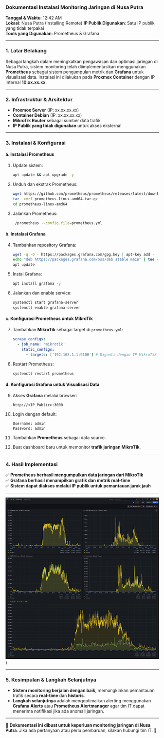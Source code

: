 ### **Dokumentasi Instalasi Monitoring Jaringan di Nusa Putra**

**Tanggal & Waktu**: 12:42 AM  
**Lokasi**: Nusa Putra (Installing Remote)
**IP Publik Digunakan**: Satu IP publik yang tidak terpakai  
**Tools yang Digunakan**: Prometheus & Grafana

---

### **1. Latar Belakang**

Sebagai langkah dalam meningkatkan pengawasan dan optimasi jaringan di Nusa Putra, sistem monitoring telah diimplementasikan menggunakan **Prometheus** sebagai sistem pengumpulan metrik dan **Grafana** untuk visualisasi data. Instalasi ini dilakukan pada **Proxmox Container** dengan IP internal **10.xx.xx.xx**.

---

### **2. Infrastruktur & Arsitektur**

- **Proxmox Server** (IP: xx.xx.xx.xx)
- **Container Debian** (IP: xx.xx.xx.xx)
- **MikroTik Router** sebagai sumber data trafik
- **IP Publik yang tidak digunakan** untuk akses eksternal

---

### **3. Instalasi & Konfigurasi**

#### **a. Instalasi Prometheus**

1. Update sistem:
    
    ```bash
    apt update && apt upgrade -y
    ```
    
2. Unduh dan ekstrak Prometheus:
    
    ```bash
    wget https://github.com/prometheus/prometheus/releases/latest/download/prometheus-linux-amd64.tar.gz
    tar -xvzf prometheus-linux-amd64.tar.gz
    cd prometheus-linux-amd64
    ```
    
3. Jalankan Prometheus:
    
    ```bash
    ./prometheus --config.file=prometheus.yml
    ```
    

#### **b. Instalasi Grafana**

4. Tambahkan repository Grafana:
    
    ```bash
    wget -q -O - https://packages.grafana.com/gpg.key | apt-key add -
    echo "deb https://packages.grafana.com/oss/deb stable main" | tee -a /etc/apt/sources.list.d/grafana.list
    apt update
    ```
    
5. Instal Grafana:
    
    ```bash
    apt install grafana -y
    ```
    
6. Jalankan dan enable service:
    
    ```bash
    systemctl start grafana-server
    systemctl enable grafana-server
    ```
    

#### **c. Konfigurasi Prometheus untuk MikroTik**

7. Tambahkan **MikroTik** sebagai target di `prometheus.yml`:
    
    ```yaml
    scrape_configs:
      - job_name: 'mikrotik'
        static_configs:
          - targets: ['192.168.1.1:9100'] # Diganti dengan IP MikroTik
    ```
    
8. Restart Prometheus:
    
    ```bash
    systemctl restart prometheus
    ```
    

#### **d. Konfigurasi Grafana untuk Visualisasi Data**

9. Akses **Grafana** melalui browser:
    
    ```
    http://<IP_Public>:3000
    ```
    
10. Login dengan default:
    
    ```
    Username: admin  
    Password: admin  
    ```
    
11. Tambahkan **Prometheus** sebagai data source.
12. Buat dashboard baru untuk memonitor **trafik jaringan MikroTik**.

---

### **4. Hasil Implementasi**

✅ **Prometheus berhasil mengumpulkan data jaringan dari MikroTik**  
✅ **Grafana berhasil menampilkan grafik dan metrik real-time**  
✅ **Sistem dapat diakses melalui IP publik untuk pemantauan jarak jauh**

---

![Realtime Data Source](/Grafana.png))

--- 

### **5. Kesimpulan & Langkah Selanjutnya**

- **Sistem monitoring berjalan dengan baik**, memungkinkan pemantauan trafik secara **real-time** dan **historis**.
- **Langkah selanjutnya** adalah mengoptimalkan alerting menggunakan **Grafana Alerts** atau **Prometheus Alertmanager** agar tim IT dapat menerima notifikasi jika ada anomali jaringan.

---

📌 **Dokumentasi ini dibuat untuk keperluan monitoring jaringan di Nusa Putra**. Jika ada pertanyaan atau perlu pembaruan, silakan hubungi tim IT. 🚀